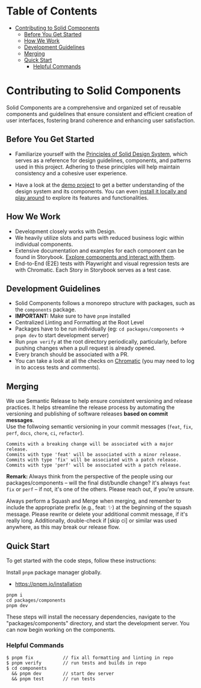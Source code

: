# Table of Contents
- [Contributing to Solid Components](#contributing-to-solid-components)
  - [Before You Get Started](#before-you-get-started)
  - [How We Work](#how-we-work)
  - [Development Guidelines](#development-guidelines)
  - [Merging](#merging)
  - [Quick Start](#quick-start)
    - [Helpful Commands](#helpful-commands)
   
    
# Contributing to Solid Components

Solid Components are a comprehensive and organized set of reusable components and guidelines that ensure consistent and efficient creation of user interfaces, fostering brand coherence and enhancing user satisfaction.

## Before You Get Started
* Familiarize yourself with the [Principles of Solid Design System](https://solid-design-system.fe.union-investment.de/x.x.x/storybook/), which serves as a reference for design guidelines, components, and patterns used in this project. Adhering to these principles will help maintain consistency and a cohesive user experience.

* Have a look at the [demo project](https://solid-design-system.github.io/solid-design-system-demo/) to get a better understanding of the design system and its components. You can even [install it locally and play around](https://github.com/solid-design-system/solid-design-system-demo) to explore its features and functionalities.


## How We Work
* Development closely works with Design.
* We heavily utilize slots and parts with reduced business logic within individual components.
* Extensive documentation and examples for each component can be found in Storybook. [Explore components and interact with them](https://solid-design-system.fe.union-investment.de/x.x.x/storybook/).
* End-to-End (E2E) tests with Playwright and visual regression tests are with Chromatic. Each Story in Storybook serves as a test case.

## Development Guidelines
*  Solid Components follows a monorepo structure with packages, such as the `components` package.
*  **IMPORTANT:** Make sure to have `pnpm` installed
*  Centralized Linting and Formatting at the Root Level
*  Packages have to be run individually (eg: `cd packages/components` → `pnpm dev` to start development server)
*  Run `pnpm verify` at the root directory periodically, particularly, before pushing changes when a pull request is already opened.
*  Every branch should be associated with a PR.
*  You can take a look at all the checks on [Chromatic](https://www.chromatic.com/) (you may need to log in to access tests and comments).


## Merging

We use Semantic Release to help ensure consistent versioning and release practices. It helps streamline the release process by automating the versioning and publishing of software releases **based on commit messages**. <br/>
Use the follwoing semantic versioning in your commit messages (`feat`, `fix`, `perf`, `docs`, `chore`, `ci`, `refactor`).

```
Commits with a breaking change will be associated with a major release.
Commits with type 'feat' will be associated with a minor release.
Commits with type 'fix' will be associated with a patch release.
Commits with type 'perf' will be associated with a patch release.
```

<b>Remark: </b> Always think from the perspective of the people using our packages/components – will the final dist/bundle change? it's always `feat` `fix` or `perf` – if not, it's one of the others. Please reach out, if you're unsure. <br/>

Always perform a Squash and Merge when merging, and remember to include the appropriate prefix (e.g., feat: ✨) at the beginning of the squash message. Please rewrite or delete your additional commit message, if it's really long. Additionally, double-check if [skip ci] or similar was used anywhere, as this may break our release flow.

## Quick Start

To get started with the code steps, follow these instructions:

Install `pnpm` package manager globally.

- https://pnpm.io/installation

```
pnpm i
cd packages/components
pnpm dev

```

These steps will install the necessary dependencies, navigate to the "packages/components" directory, and start the development server. You can now begin working on the components.

### Helpful Commands
```
$ pnpm fix           // fix all formatting and linting in repo
$ pnpm verify        // run tests and builds in repo
$ cd components
  && pnpm dev        // start dev server
  && pnpm test       // run tests
```
